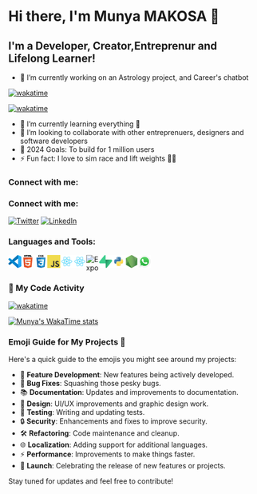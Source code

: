 # Hi there, I'm Munya MAKOSA 👋

## I'm a Developer, Creator,Entreprenur and Lifelong Learner!

- 🔭 I’m currently working on an Astrology project, and Career's chatbot 

 [![wakatime](https://wakatime.com/badge/user/39bf28fc-7eb2-4b42-96c5-486da45931fe/project/018ebf1e-bc35-4e46-9222-cd5d4401f621.svg)](https://wakatime.com/badge/user/39bf28fc-7eb2-4b42-96c5-486da45931fe/project/018ebf1e-bc35-4e46-9222-cd5d4401f621)

[![wakatime](https://wakatime.com/badge/user/39bf28fc-7eb2-4b42-96c5-486da45931fe/project/018e79b3-9c7b-46a6-9e20-01e91e44eb3e.svg)](https://wakatime.com/badge/user/39bf28fc-7eb2-4b42-96c5-486da45931fe/project/018e79b3-9c7b-46a6-9e20-01e91e44eb3e)


- 🌱 I’m currently learning everything 🤣
- 👯 I’m looking to collaborate with other entreprenuers, designers and software developers
- 🥅 2024 Goals: To build for 1 million users
- ⚡ Fun fact: I love to sim race and lift weights 💪🏿

### Connect with me:

### Connect with me:

[![Twitter](https://img.shields.io/badge/Twitter-%40makosamunyaa-blue?style=flat-square&logo=twitter)](https://twitter.com/makosamunyaa)
[![LinkedIn](https://img.shields.io/badge/LinkedIn-makosa--munya-blue?style=flat-square&logo=linkedin)](https://www.linkedin.com/in/makosa-munya/)

### Languages and Tools:

<img align="left" alt="Visual Studio Code" width="26px" src="https://raw.githubusercontent.com/github/explore/main/topics/visual-studio-code/visual-studio-code.png" />
<img align="left" alt="HTML5" width="26px" src="https://raw.githubusercontent.com/github/explore/main/topics/html/html.png" />
<img align="left" alt="CSS3" width="26px" src="https://raw.githubusercontent.com/github/explore/main/topics/css/css.png" />
<img align="left" alt="JavaScript" width="26px" src="https://raw.githubusercontent.com/github/explore/main/topics/javascript/javascript.png" />
<img align="left" alt="React" width="26px" src="https://raw.githubusercontent.com/github/explore/main/topics/react/react.png" />
<img align="left" alt="React Native" width="26px" src="https://raw.githubusercontent.com/github/explore/main/topics/react-native/react-native.png" />
<img align="left" alt="Expo" width="26px" src="https://simpleicons.org/icons/expo.svg" /><!-- Expo doesn't have a GitHub topic image, using Expo's GitHub icon instead -->
<img align="left" alt="Supabase" width="26px" src="https://raw.githubusercontent.com/github/explore/main/topics/supabase/supabase.png" />
<img align="left" alt="Python" width="26px" src="https://raw.githubusercontent.com/github/explore/main/topics/python/python.png" />
 <!-- Using a generic AI icon -->

<img align="left" alt="Node.js" width="26px" src="https://raw.githubusercontent.com/github/explore/main/topics/nodejs/nodejs.png" />
<img align="left" alt="WhatsApp" width="26px" src="https://raw.githubusercontent.com/github/explore/main/topics/whatsapp/whatsapp.png" />
<br />
<br />

### 🚀 My Code Activity

[![wakatime](https://wakatime.com/badge/user/39bf28fc-7eb2-4b42-96c5-486da45931fe.svg)](https://wakatime.com/@39bf28fc-7eb2-4b42-96c5-486da45931fe)

[![Munya's WakaTime stats](https://github-readme-stats.vercel.app/api/wakatime?username=munyamakosa)](https://github.com/anuraghazra/github-readme-stats)






### Emoji Guide for My Projects 🚀

Here's a quick guide to the emojis you might see around my projects:

- 🚀 **Feature Development**: New features being actively developed.
- 🐛 **Bug Fixes**: Squashing those pesky bugs.
- 📚 **Documentation**: Updates and improvements to documentation.
- 🎨 **Design**: UI/UX improvements and graphic design work.
- 🧪 **Testing**: Writing and updating tests.
- 🔒 **Security**: Enhancements and fixes to improve security.
- 🛠 **Refactoring**: Code maintenance and cleanup.
- 🌐 **Localization**: Adding support for additional languages.
- ⚡ **Performance**: Improvements to make things faster.
- 🎉 **Launch**: Celebrating the release of new features or projects.

Stay tuned for updates and feel free to contribute!




